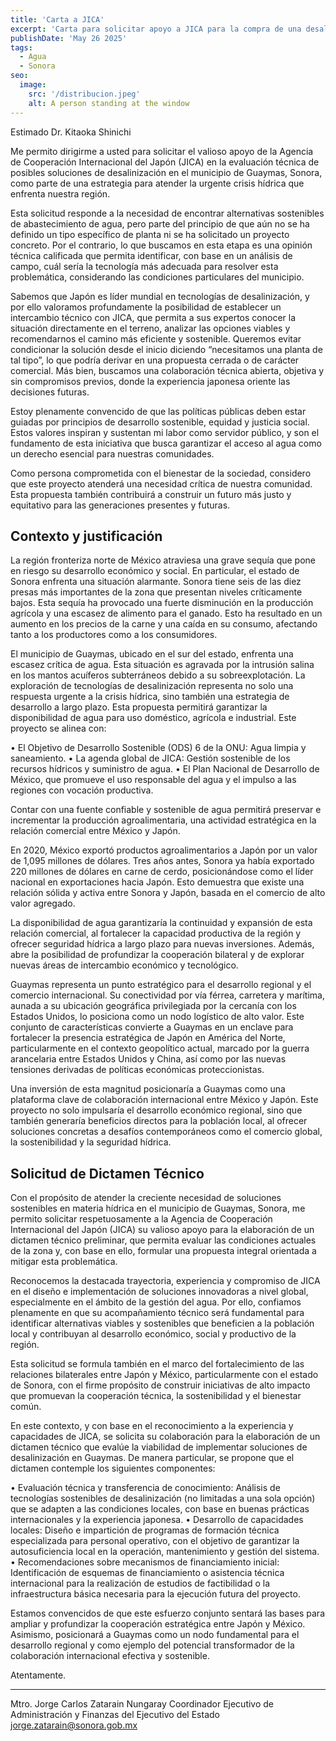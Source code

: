 ```yaml
---
title: 'Carta a JICA'
excerpt: 'Carta para solicitar apoyo a JICA para la compra de una desalinizadora.'
publishDate: 'May 26 2025'
tags:
  - Agua
  - Sonora
seo:
  image:
    src: '/distribucion.jpeg'
    alt: A person standing at the window
---
```


Estimado Dr. Kitaoka Shinichi

Me permito dirigirme a usted para solicitar el valioso apoyo de la Agencia de Cooperación Internacional del Japón (JICA) en la evaluación técnica de posibles soluciones de desalinización en el municipio de Guaymas, Sonora, como parte de una estrategia para atender la urgente crisis hídrica que enfrenta nuestra región.

Esta solicitud responde a la necesidad de encontrar alternativas sostenibles de abastecimiento de agua, pero parte del principio de que aún no se ha definido un tipo específico de planta ni se ha solicitado un proyecto concreto. Por el contrario, lo que buscamos en esta etapa es una opinión técnica calificada que permita identificar, con base en un análisis de campo, cuál sería la tecnología más adecuada para resolver esta problemática, considerando las condiciones particulares del municipio.

Sabemos que Japón es líder mundial en tecnologías de desalinización, y por ello valoramos profundamente la posibilidad de establecer un intercambio técnico con JICA, que permita a sus expertos conocer la situación directamente en el terreno, analizar las opciones viables y recomendarnos el camino más eficiente y sostenible. Queremos evitar condicionar la solución desde el inicio diciendo “necesitamos una planta de tal tipo”, lo que podría derivar en una propuesta cerrada o de carácter comercial. Más bien, buscamos una colaboración técnica abierta, objetiva y sin compromisos previos, donde la experiencia japonesa oriente las decisiones futuras.

Estoy plenamente convencido de que las políticas públicas deben estar guiadas por principios de desarrollo sostenible, equidad y justicia social. Estos valores inspiran y sustentan mi labor como servidor público, y son el fundamento de esta iniciativa que busca garantizar el acceso al agua como un derecho esencial para nuestras comunidades.

Como persona comprometida con el bienestar de la sociedad, considero que este proyecto atenderá una necesidad crítica de nuestra comunidad. Esta propuesta también contribuirá a construir un futuro más justo y equitativo para las generaciones presentes y futuras.


## Contexto y justificación

La región fronteriza norte de México atraviesa una grave sequía que pone en riesgo su desarrollo económico y social. En particular, el estado de Sonora enfrenta una situación alarmante. Sonora tiene seis de las diez presas más importantes de la zona que presentan niveles críticamente bajos. Esta sequía ha provocado una fuerte disminución en la producción agrícola y una escasez de alimento para el ganado. Esto ha resultado en un aumento en los precios de la carne y una caída en su consumo, afectando tanto a los productores como a los consumidores.

El municipio de Guaymas, ubicado en el sur del estado, enfrenta una escasez crítica de agua. Esta situación es agravada por la intrusión salina en los mantos acuíferos subterráneos debido a su sobreexplotación. La exploración de tecnologías de desalinización representa no solo una respuesta urgente a la crisis hídrica, sino también una estrategia de desarrollo a largo plazo. Esta propuesta permitirá garantizar la disponibilidad de agua para uso doméstico, agrícola e industrial. Este proyecto se alinea con:

•	El Objetivo de Desarrollo Sostenible (ODS) 6 de la ONU: Agua limpia y saneamiento.
•	La agenda global de JICA: Gestión sostenible de los recursos hídricos y suministro de agua.
•	El Plan Nacional de Desarrollo de México, que promueve el uso responsable del agua y el impulso a las regiones con vocación productiva.

Contar con una fuente confiable y sostenible de agua permitirá preservar e incrementar la producción agroalimentaria, una actividad estratégica en la relación comercial entre México y Japón.

En 2020, México exportó productos agroalimentarios a Japón por un valor de 1,095 millones de dólares. Tres años antes, Sonora ya había exportado 220 millones de dólares en carne de cerdo, posicionándose como el líder nacional en exportaciones hacia Japón. Esto demuestra que existe una relación sólida y activa entre Sonora y Japón, basada en el comercio de alto valor agregado.

La disponibilidad de agua garantizaría la continuidad y expansión de esta relación comercial, al fortalecer la capacidad productiva de la región y ofrecer seguridad hídrica a largo plazo para nuevas inversiones. Además, abre la posibilidad de profundizar la cooperación bilateral y de explorar nuevas áreas de intercambio económico y tecnológico.

Guaymas representa un punto estratégico para el desarrollo regional y el comercio internacional. Su conectividad por vía férrea, carretera y marítima, aunada a su ubicación geográfica privilegiada por la cercanía con los Estados Unidos, lo posiciona como un nodo logístico de alto valor. Este conjunto de características convierte a Guaymas en un enclave para fortalecer la presencia estratégica de Japón en América del Norte, particularmente en el contexto geopolítico actual, marcado por la guerra arancelaria entre Estados Unidos y China, así como por las nuevas tensiones derivadas de políticas económicas proteccionistas.

Una inversión de esta magnitud posicionaría a Guaymas como una plataforma clave de colaboración internacional entre México y Japón. Este proyecto no solo impulsaría el desarrollo económico regional, sino que también generaría beneficios directos para la población local, al ofrecer soluciones concretas a desafíos contemporáneos como el comercio global, la sostenibilidad y la seguridad hídrica.


## Solicitud de Dictamen Técnico

Con el propósito de atender la creciente necesidad de soluciones sostenibles en materia hídrica en el municipio de Guaymas, Sonora, me permito solicitar respetuosamente a la Agencia de Cooperación Internacional del Japón (JICA) su valioso apoyo para la elaboración de un dictamen técnico preliminar, que permita evaluar las condiciones actuales de la zona y, con base en ello, formular una propuesta integral orientada a mitigar esta problemática.

Reconocemos la destacada trayectoria, experiencia y compromiso de JICA en el diseño e implementación de soluciones innovadoras a nivel global, especialmente en el ámbito de la gestión del agua. Por ello, confiamos plenamente en que su acompañamiento técnico será fundamental para identificar alternativas viables y sostenibles que beneficien a la población local y contribuyan al desarrollo económico, social y productivo de la región.

Esta solicitud se formula también en el marco del fortalecimiento de las relaciones bilaterales entre Japón y México, particularmente con el estado de Sonora, con el firme propósito de construir iniciativas de alto impacto que promuevan la cooperación técnica, la sostenibilidad y el bienestar común.

En este contexto, y con base en el reconocimiento a la experiencia y capacidades de JICA, se solicita su colaboración para la elaboración de un dictamen técnico que evalúe la viabilidad de implementar soluciones de desalinización en Guaymas. De manera particular, se propone que el dictamen contemple los siguientes componentes:

•	Evaluación técnica y transferencia de conocimiento: Análisis de tecnologías sostenibles de desalinización (no limitadas a una sola opción) que se adapten a las condiciones locales, con base en buenas prácticas internacionales y la experiencia japonesa.
•	Desarrollo de capacidades locales: Diseño e impartición de programas de formación técnica especializada para personal operativo, con el objetivo de garantizar la autosuficiencia local en la operación, mantenimiento y gestión del sistema.
•	Recomendaciones sobre mecanismos de financiamiento inicial: Identificación de esquemas de financiamiento o asistencia técnica internacional para la realización de estudios de factibilidad o la infraestructura básica necesaria para la ejecución futura del proyecto.

Estamos convencidos de que este esfuerzo conjunto sentará las bases para ampliar y profundizar la cooperación estratégica entre Japón y México. Asimismo, posicionará a Guaymas como un nodo fundamental para el desarrollo regional y como ejemplo del potencial transformador de la colaboración internacional efectiva y sostenible.




Atentamente.

_______________________________________
Mtro. Jorge Carlos Zatarain Nungaray
Coordinador Ejecutivo de Administración y 
Finanzas del Ejecutivo del Estado
jorge.zatarain@sonora.gob.mx
